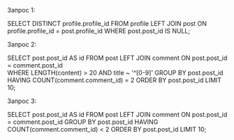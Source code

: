 Запрос 1:

SELECT DISTINCT
	profile.profile_id 
FROM 
	profile LEFT JOIN post 
ON 
	profile.profile_id = post.profile_id 
WHERE 
	post.post_id IS NULL;


Запрос 2:

SELECT 
	post.post_id AS id
FROM 
	post LEFT JOIN comment 
ON 
	post.post_id = comment.post_id     
WHERE
	LENGTH(content) > 20 AND title ~ '^[0-9]'
GROUP BY 
	post.post_id 
HAVING 
	COUNT(comment.comment_id) = 2 ORDER BY post.post_id
LIMIT 10;


Запрос 3:

SELECT 
	post.post_id AS id
FROM 
	post LEFT JOIN comment 
ON 
	post.post_id = comment.post_id 
GROUP BY 
	post.post_id 
HAVING 
	COUNT(comment.comment_id) < 2 ORDER BY post.post_id
LIMIT 10;
